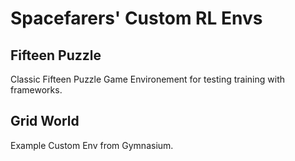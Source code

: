# Spacefarers' Custom RL Envs
## Fifteen Puzzle
Classic Fifteen Puzzle Game Environement for testing training with frameworks.
## Grid World
Example Custom Env from Gymnasium.